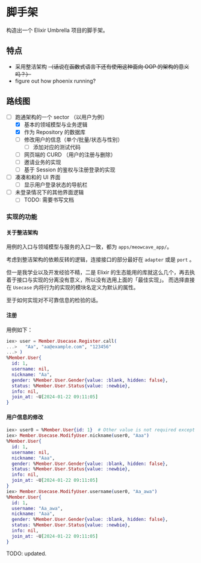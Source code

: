 # 脚手架

构造出一个 Elixir Umbrella 项目的脚手架。

## 特点

- 采用整洁架构 ~~（话说在函数式语言下还有使用这种面向 OOP 的架构的意义吗？）~~
- figure out how phoenix running?

## 路线图

- [ ] 跑通架构的一个 sector （以用户为例）
  - [x] 基本的领域模型与业务逻辑
  - [x] 作为 Repository 的数据库
  - [ ] 修改用户的信息（单个/批量/状态与性别）
    - [ ] 添加对应的测试代码
  - [ ] 网页端的 CURD （用户的注册与删除）
  - [ ] 邀请业务的实现
  - [ ] 基于 Session 的鉴权与注册登录的实现
- [ ] 凑凑和和的 UI 界面
  - [ ] 显示用户登录状态的导航栏
- [ ] 未登录情况下的其他界面逻辑
  - [ ] TODO: 需要书写文档

### 实现的功能

#### 关于整洁架构

用例的入口与领域模型与服务的入口一致，都为 `apps/meowcave_app/`。

考虑到整洁架构的依赖反转的逻辑，连接接口的部分最好在 `adapter` 或是 `port` 。

但一是我学业以及开发经验不精，二是 Elixir 的生态能用的库就这么几个，再去执着于接口与实现的分离没有意义，所以没有选用上面的「最佳实现」。
而选择直接在 `Usecase` 内将行为的实现的模块名定义为默认的属性。

至于如何实现对不可靠信息的检验的话。

#### 注册

用例如下：

```elixir
iex> user = Member.Usecase.Register.call(
...>   "Aa", "aa@example.com", "123456"
...> )
%Member.User{
  id: 1,
  username: nil,
  nickname: "Aa",
  gender: %Member.User.Gender{value: :blank, hidden: false},
  status: %Member.User.Status{value: :newbie},
  info: nil,
  join_at: ~U[2024-01-22 09:11:05]
}
```


#### 用户信息的修改

```elixir
iex> user0 = %Member.User{id: 1}  # Other value is not required except `id`.
iex> Member.Usecase.ModifyUser.nickname(user0, "Aaa")
%Member.User{
  id: 1,
  username: nil,
  nickname: "Aaa",
  gender: %Member.User.Gender{value: :blank, hidden: false},
  status: %Member.User.Status{value: :newbie},
  info: nil,
  join_at: ~U[2024-01-22 09:11:05]
}
iex> Member.Usecase.ModifyUser.username(user0, "Aa_awa")
%Member.User{
  id: 1,
  username: "Aa_awa",
  nickname: "Aaa",
  gender: %Member.User.Gender{value: :blank, hidden: false},
  status: %Member.User.Status{value: :newbie},
  info: nil,
  join_at: ~U[2024-01-22 09:11:05]
}
```

TODO: updated.
